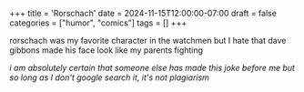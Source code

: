 +++
title = 'Rorschach'
date = 2024-11-15T12:00:00-07:00
draft = false
categories = ["humor", "comics"]
tags = []
+++

rorschach was my favorite character in the watchmen but I hate that dave gibbons made his face look like my parents fighting

_i am absolutely certain that someone else has made this joke before me but so long as I don't google search it, it's not plagiarism_